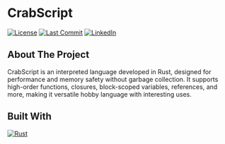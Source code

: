 # CrabScript

<!-- BADGES -->

[![License][license-shield]][license-url]
[![Last Commit][commit-shield]][commit-url]
[![LinkedIn][linkedin-shield]][linkedin-url]

<!-- ABOUT THE PROJECT -->

## About The Project

CrabScript is an interpreted language developed in Rust, designed for performance and
memory safety without garbage collection. It supports high-order functions, closures,
block-scoped variables, references, and more, making it versatile hobby language with
interesting uses.

<!-- BUILT WITH -->

## Built With

[![Rust][rust]][rust-url]

<!-- MARKDOWN LINKS & IMAGES -->

[license-shield]: https://img.shields.io/github/license/chrisfrazier0/crabscript.svg?style=for-the-badge
[license-url]: https://github.com/chrisfrazier0/smile/blob/main/LICENSE.txt
[commit-shield]: https://img.shields.io/github/last-commit/chrisfrazier0/crabscript/main?style=for-the-badge
[commit-url]: https://github.com/chrisfrazier0/crabscript/commits/main/
[linkedin-shield]: https://img.shields.io/badge/-LinkedIn-black.svg?style=for-the-badge&logo=linkedin&colorB=555
[linkedin-url]: https://linkedin.com/in/chrisfrazier0
[rust]: https://img.shields.io/badge/Rust-D34516?style=for-the-badge&logo=rust&logoColor=white
[rust-url]: https://www.rust-lang.org/
